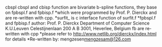 
cbspl cbspl and cbisp function are bivariate b-spline functions, they base on fpbspl.f and fpbisp.f
*which were programmed by Prof. P. Dierckx and are re-written with cpp.
*surfit_ is c interface function of surfit.f
*fpbspl.f and fpbisp.f author:
        Prof. P. Dierckx
		Department of Computer Science
		K.U.Leuven
		Celestijnenlaan 200 A
		B 3001, Heverlee, Belgium fb are re-written with cpp
*please refer to http://www.netlib.org/dierckx/index.html for details
*Re-written by:
        mengzesen<mengzesam@126.com>
